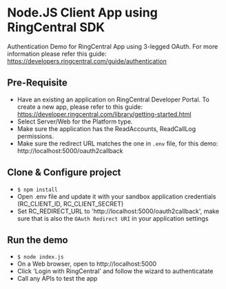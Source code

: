 # Node.JS Client App using RingCentral SDK

Authentication Demo for RingCentral App using 3-legged OAuth. For more information please refer this guide: https://developers.ringcentral.com/guide/authentication

## Pre-Requisite

- Have an existing an application on RingCentral Developer Portal. To create a new app, please refer to this guide: https://developer.ringcentral.com/library/getting-started.html
- Select Server/Web for the Platform type.
- Make sure the application has the ReadAccounts, ReadCallLog permissions.
- Make sure the redirect URL matches the one  in `.env` file, for this demo: http://localhost:5000/oauth2callback

## Clone & Configure project 

- ```$ npm install```
- Open .env file and update it with your sandbox application credentials (RC_CLIENT_ID, RC_CLIENT_SECRET)
- Set RC_REDIRECT_URL to 'http://localhost:5000/oauth2callback', make sure that is also the `OAuth Redirect URI` in your application settings


## Run the demo

- ```$ node index.js```
- On a Web browser, open to http://localhost:5000 
- Click 'Login with RingCentral' and follow the wizard to authenticatate
- Call any APIs to test the app


